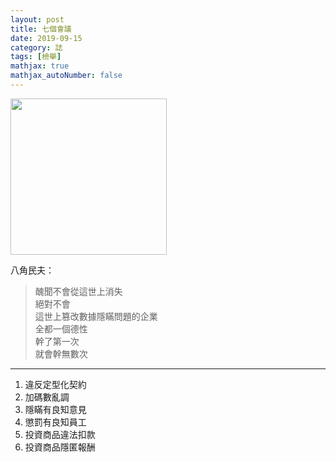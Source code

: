 ```yaml
---
layout: post
title: 七個會議
date: 2019-09-15
category: 誌 
tags: [檢舉]
mathjax: true
mathjax_autoNumber: false
---
```


<img src="https://doltegg.github.io/blog/assets/images/2019/7meetings.jpg" style="width:250px"/>




八角民夫：
> 醜聞不會從這世上消失<br />
> 絕對不會<br />
> 這世上篡改數據隱瞞問題的企業<br />
> 全都一個德性<br />
> 幹了第一次<br />
> 就會幹無數次<br />

***
1. 違反定型化契約
1. 加碼數亂調
1. 隱瞞有良知意見
1. 懲罰有良知員工
1. 投資商品違法扣款
1. 投資商品隱匿報酬
